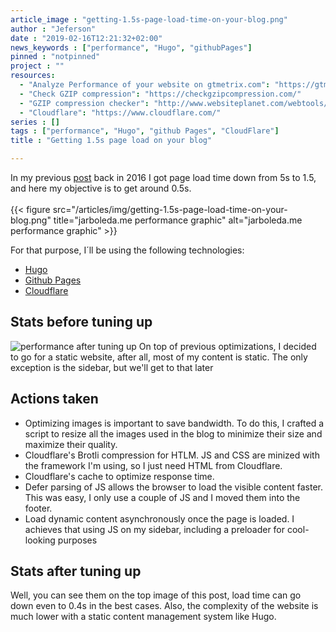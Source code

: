```yaml
---
article_image : "getting-1.5s-page-load-time-on-your-blog.png"
author : "Jeferson"
date : "2019-02-16T12:21:32+02:00"
news_keywords : ["performance", "Hugo", "githubPages"]
pinned : "notpinned"
project : ""
resources:
  - "Analyze Performance of your website on gtmetrix.com": "https://gtmetrix.com/"
  - "Check GZIP compression": "https://checkgzipcompression.com/"
  - "GZIP compression checker": "http://www.websiteplanet.com/webtools/gzip-compression/"
  - "Cloudflare": "https://www.cloudflare.com/"
series : []
tags : ["performance", "Hugo", "github Pages", "CloudFlare"]
title : "Getting 1.5s page load on your blog"

---
```

In my previous [post](articles/getting-1.5s-page-load-time-on-a-basic-vps/) back in 2016 I got page load time down from 5s to 1.5, and here my objective is to get around 0.5s.
<br /><br />
{{< figure src="/articles/img/getting-1.5s-page-load-time-on-your-blog.png" title="jarboleda.me performance graphic" alt="jarboleda.me performance graphic" >}}

For that purpose, I´ll be using the following technologies:

* [Hugo](https://gohugo.io/)
* [Github Pages](https://pages.github.com/)
* [Cloudflare](https://www.cloudflare.com/)

<!--more-->

## Stats before tuning up
![performance after tuning up](/articles/img/getting-1.5s-page-load-time-on-a-basic-vps-2.png)
On top of previous optimizations, I decided to go for a static website, after all, most of my content is static. The only exception is the sidebar, but we'll get to that later

## Actions taken
* Optimizing images is important to save bandwidth. To do this, I crafted a script to resize all the images used in the blog to minimize their size and maximize their quality.
* Cloudflare's Brotli compression for HTLM. JS and CSS are minized with the framework I'm using, so I just need HTML from Cloudflare.
* Cloudflare's cache to optimize response time.
* Defer parsing of JS allows the browser to load the visible content faster. This was easy, I only use a couple of JS and I moved them into the footer.
* Load dynamic content asynchronously once the page is loaded. I achieves that using JS on my sidebar, including a preloader for cool-looking purposes

## Stats after tuning up
Well, you can see them on the top image of this post, load time can go down even to 0.4s in the best cases. Also, the complexity of the website is much lower with a static content management system like Hugo.
